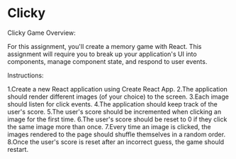# Clicky
Clicky Game Overview:

  For this assignment, you'll create a memory game with React. This assignment will require you to break up your application's UI into components, manage component state, and respond to user events.  
  
  Instructions: 
  
 1.Create a new React application using Create React App.
 2.The application should render different images (of your choice) to the screen. 
 3.Each image should listen for click events. 
 4.The application should keep track of the user's score. 
 5.The user's score should be incremented when clicking an image for the first time. 
 6.The user's score should be reset to 0 if they click the same image more than once. 
 7.Every time an image is clicked, the images rendered to the page should shuffle themselves in a random order. 
 8.Once the user's score is reset after an incorrect guess, the game should restart. 